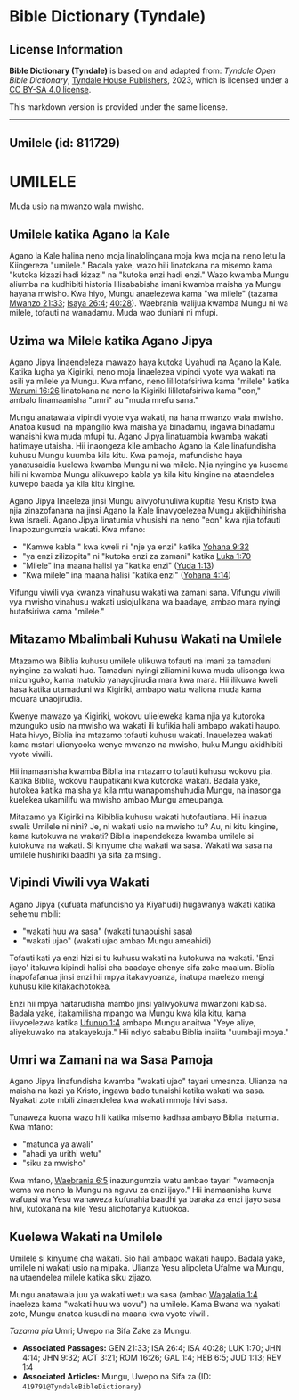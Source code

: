 # Bible Dictionary (Tyndale)

## License Information

**Bible Dictionary (Tyndale)** is based on and adapted from: _Tyndale Open Bible Dictionary_, [Tyndale House Publishers](https://tyndaleopenresources.com/), 2023, which is licensed under a [CC BY-SA 4.0 license](https://creativecommons.org/licenses/by-sa/4.0/legalcode.en).

This markdown version is provided under the same license.



--------------------------------

## Umilele (id: 811729)

UMILELE
=======

Muda usio na mwanzo wala mwisho.

Umilele katika Agano la Kale
----------------------------

Agano la Kale halina neno moja linalolingana moja kwa moja na neno letu la Kiingereza "umilele." Badala yake, wazo hili linatokana na misemo kama "kutoka kizazi hadi kizazi" na "kutoka enzi hadi enzi." Wazo kwamba Mungu aliumba na kudhibiti historia lilisababisha imani kwamba maisha ya Mungu hayana mwisho. Kwa hiyo, Mungu anaelezewa kama "wa milele" (tazama [Mwanzo 21:33](https://ref.ly/Gen21:33); [Isaya 26:4](https://ref.ly/Isa26:4); [40:28](https://ref.ly/Isa40:28)). Waebrania walijua kwamba Mungu ni wa milele, tofauti na wanadamu. Muda wao duniani ni mfupi.

Uzima wa Milele katika Agano Jipya
----------------------------------

Agano Jipya linaendeleza mawazo haya kutoka Uyahudi na Agano la Kale. Katika lugha ya Kigiriki, neno moja linaelezea vipindi vyote vya wakati na asili ya milele ya Mungu. Kwa mfano, neno lililotafsiriwa kama "milele" katika [Warumi 16:26](https://ref.ly/Rom16:26) linatokana na neno la Kigiriki lililotafsiriwa kama "eon," ambalo linamaanisha "umri" au "muda mrefu sana."

Mungu anatawala vipindi vyote vya wakati, na hana mwanzo wala mwisho. Anatoa kusudi na mpangilio kwa maisha ya binadamu, ingawa binadamu wanaishi kwa muda mfupi tu. Agano Jipya linatuambia kwamba wakati hatimaye utaisha. Hii inaongeza kile ambacho Agano la Kale linafundisha kuhusu Mungu kuumba kila kitu. Kwa pamoja, mafundisho haya yanatusaidia kuelewa kwamba Mungu ni wa milele. Njia nyingine ya kusema hili ni kwamba Mungu alikuwepo kabla ya kila kitu kingine na ataendelea kuwepo baada ya kila kitu kingine.

Agano Jipya linaeleza jinsi Mungu alivyofunuliwa kupitia Yesu Kristo kwa njia zinazofanana na jinsi Agano la Kale linavyoelezea Mungu akijidhihirisha kwa Israeli. Agano Jipya linatumia vihusishi na neno "eon" kwa njia tofauti linapozungumzia wakati. Kwa mfano:

* "Kamwe kabla " kwa kweli ni "nje ya enzi" katika [Yohana 9:32](https://ref.ly/John9:32)
* "ya enzi zilizopita" ni "kutoka enzi za zamani" katika [Luka 1:70](https://ref.ly/Luke1:70)
* "Milele" ina maana halisi ya "katika enzi" ([Yuda 1:13](https://ref.ly/Jude1:13))
* "Kwa milele" ina maana halisi "katika enzi" ([Yohana 4:14](https://ref.ly/John4:14))

Vifungu viwili vya kwanza vinahusu wakati wa zamani sana. Vifungu viwili vya mwisho vinahusu wakati usiojulikana wa baadaye, ambao mara nyingi hutafsiriwa kama "milele."

Mitazamo Mbalimbali Kuhusu Wakati na Umilele
--------------------------------------------

Mtazamo wa Biblia kuhusu umilele ulikuwa tofauti na imani za tamaduni nyingine za wakati huo. Tamaduni nyingi ziliamini kuwa muda ulisonga kwa mizunguko, kama matukio yanayojirudia mara kwa mara. Hii ilikuwa kweli hasa katika utamaduni wa Kigiriki, ambapo watu waliona muda kama mduara unaojirudia.

Kwenye mawazo ya Kigiriki, wokovu ulieleweka kama njia ya kutoroka mzunguko usio na mwisho wa wakati ili kufikia hali ambapo wakati haupo. Hata hivyo, Biblia ina mtazamo tofauti kuhusu wakati. Inauelezea wakati kama mstari ulionyooka wenye mwanzo na mwisho, huku Mungu akidhibiti vyote viwili.

Hii inamaanisha kwamba Biblia ina mtazamo tofauti kuhusu wokovu pia. Katika Biblia, wokovu haupatikani kwa kutoroka wakati. Badala yake, hutokea katika maisha ya kila mtu wanapomshuhudia Mungu, na inasonga kuelekea ukamilifu wa mwisho ambao Mungu ameupanga.

Mitazamo ya Kigiriki na Kibiblia kuhusu wakati hutofautiana. Hii inazua swali: Umilele ni nini? Je, ni wakati usio na mwisho tu? Au, ni kitu kingine, kama kutokuwa na wakati? Biblia inapendekeza kwamba umilele si kutokuwa na wakati. Si kinyume cha wakati wa sasa. Wakati wa sasa na umilele hushiriki baadhi ya sifa za msingi.

Vipindi Viwili vya Wakati
-------------------------

Agano Jipya (kufuata mafundisho ya Kiyahudi) hugawanya wakati katika sehemu mbili:

* "wakati huu wa sasa" (wakati tunaouishi sasa)
* "wakati ujao" (wakati ujao ambao Mungu ameahidi)

Tofauti kati ya enzi hizi si tu kuhusu wakati na kutokuwa na wakati. 'Enzi ijayo' itakuwa kipindi halisi cha baadaye chenye sifa zake maalum. Biblia inapofafanua jinsi enzi hii mpya itakavyoanza, inatupa maelezo mengi kuhusu kile kitakachotokea.

Enzi hii mpya haitarudisha mambo jinsi yalivyokuwa mwanzoni kabisa. Badala yake, itakamilisha mpango wa Mungu kwa kila kitu, kama ilivyoelezwa katika [Ufunuo 1:4](https://ref.ly/Rev1:4) ambapo Mungu anaitwa "Yeye aliye, aliyekuwako na atakayekuja." Hii ndiyo sababu Biblia inaiita "uumbaji mpya."

Umri wa Zamani na wa Sasa Pamoja
--------------------------------

Agano Jipya linafundisha kwamba "wakati ujao" tayari umeanza. Ulianza na maisha na kazi ya Kristo, ingawa bado tunaishi katika wakati wa sasa. Nyakati zote mbili zinaendelea kwa wakati mmoja hivi sasa.

Tunaweza kuona wazo hili katika misemo kadhaa ambayo Biblia inatumia. Kwa mfano:

* "matunda ya awali"
* "ahadi ya urithi wetu"
* "siku za mwisho"

Kwa mfano, [Waebrania 6:5](https://ref.ly/Heb6:5) inazungumzia watu ambao tayari "wameonja wema wa neno la Mungu na nguvu za enzi ijayo." Hii inamaanisha kuwa wafuasi wa Yesu wanaweza kufurahia baadhi ya baraka za enzi ijayo sasa hivi, kutokana na kile Yesu alichofanya kutuokoa.

Kuelewa Wakati na Umilele
-------------------------

Umilele si kinyume cha wakati. Sio hali ambapo wakati haupo. Badala yake, umilele ni wakati usio na mipaka. Ulianza Yesu alipoleta Ufalme wa Mungu, na utaendelea milele katika siku zijazo.

Mungu anatawala juu ya wakati wetu wa sasa (ambao [Wagalatia 1:4](https://ref.ly/Gal1:4) inaeleza kama "wakati huu wa uovu") na umilele. Kama Bwana wa nyakati zote, Mungu anatoa kusudi na maana kwa vyote viwili.

*Tazama pia* Umri; Uwepo na Sifa Zake za Mungu.

* **Associated Passages:** GEN 21:33; ISA 26:4; ISA 40:28; LUK 1:70; JHN 4:14; JHN 9:32; ACT 3:21; ROM 16:26; GAL 1:4; HEB 6:5; JUD 1:13; REV 1:4
* **Associated Articles:** Mungu, Uwepo na Sifa za (ID: `419791@TyndaleBibleDictionary`)

